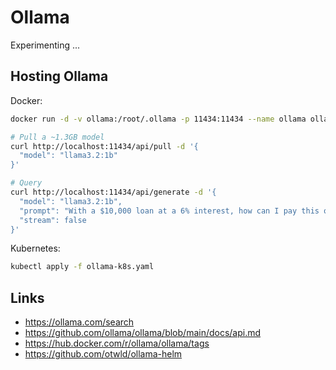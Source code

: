 # Ollama

Experimenting ...

## Hosting Ollama

Docker:

```sh
docker run -d -v ollama:/root/.ollama -p 11434:11434 --name ollama ollama/ollama
```

```sh
# Pull a ~1.3GB model
curl http://localhost:11434/api/pull -d '{
  "model": "llama3.2:1b"
}'

# Query
curl http://localhost:11434/api/generate -d '{
  "model": "llama3.2:1b",
  "prompt": "With a $10,000 loan at a 6% interest, how can I pay this off in 2 years?",
  "stream": false
}'
```

Kubernetes:

```sh
kubectl apply -f ollama-k8s.yaml
```

## Links

- https://ollama.com/search
- https://github.com/ollama/ollama/blob/main/docs/api.md
- https://hub.docker.com/r/ollama/ollama/tags
- https://github.com/otwld/ollama-helm

<!-- TODO
- granite-code
- Modelfiles. Fine-tuning an existing Model.
- https://github.com/otwld/ollama-helm
- deepseek-r1
- llama3.2
-->

<!-- DONE
- Serving Ollama via Docker and Kubernetes
-->
